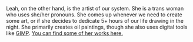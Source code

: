 
<span class="leah">Leah</span>, on the other hand, is the artist of our system.
She is a trans woman who uses <span class="she">she/her</span> pronouns.
She comes up whenever we need to create some art, or if she decides to dedicate 5+
hours of our life drawing in the night. She primarily creates oil paintings, though she
also uses digital tools like [GIMP].
[You can find some of her works here.](./leah.html#works)

[GIMP]: https://gimp.org/